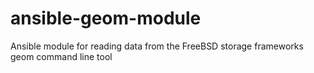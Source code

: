 # ansible-geom-module
Ansible module for reading data from the FreeBSD storage frameworks geom command line tool


